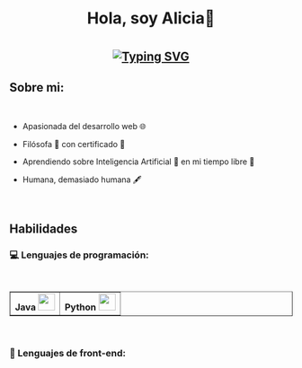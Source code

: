 <h1 align="center"> <b>Hola, soy Alicia👋</b><h1>
  <!--https://readme-typing-svg.herokuapp.com/demo/ -->
<h2 align="center">
  
[![Typing SVG](https://readme-typing-svg.herokuapp.com?font=Fira+Code&weight=500&pause=1000&color=33E8F7&background=3CFF4C00&center=true&vCenter=true&width=435&lines=Bienvenido+a+mi+perfil+de+GitHub+%F0%9F%98%8A;Soy+estudiante+de+DAW+%F0%9F%A4%93;Investigo+sobre+desarrollo+web+%F0%9F%92%BB)](https://git.io/typing-svg)

</h2>

## Sobre mi: 

<br>

- Apasionada del desarrollo web 🌐
- Filósofa 🧠 con certificado 📃
- Aprendiendo sobre Inteligencia Artificial 🤖 en mi tiempo libre 🌴
- Humana, demasiado humana 🖋️

  <br>

## Habilidades

### 💻 Lenguajes de programación:
<br>
<div style="text-align: center">
    <table border="1">
        <tr>
            <td>
              <b>Java</b> 
              <img src="https://www.manualweb.net/img/logos/java.png" width="30px">
            </td>
            <td> 
              <b>Python</b> 
              <img src="https://upload.wikimedia.org/wikipedia/commons/c/c3/Python-logonotext.svg" width="30px">
            </td>
      </tr>
    </table>
</div>

<br>

### 🎨 Lenguajes de front-end: 


 

